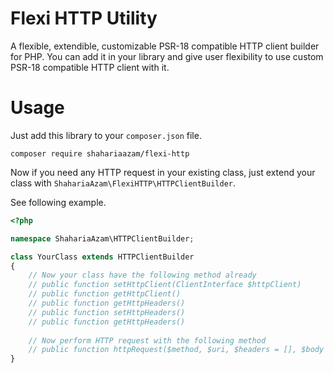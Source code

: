 # Flexi HTTP Utility

A flexible, extendible, customizable PSR-18 compatible HTTP client builder for PHP. 
You can add it in your library and give user flexibility to use custom PSR-18 compatible HTTP client with it.

# Usage

Just add this library to your `composer.json` file. 

```
composer require shahariaazam/flexi-http
```

Now if you need any HTTP request in your existing class, just extend your class with `ShahariaAzam\FlexiHTTP\HTTPClientBuilder`.

See following example.

```php
<?php

namespace ShahariaAzam\HTTPClientBuilder;

class YourClass extends HTTPClientBuilder
{
    // Now your class have the following method already
    // public function setHttpClient(ClientInterface $httpClient)
    // public function getHttpClient()
    // public function getHttpHeaders()
    // public function setHttpHeaders()
    // public function getHttpHeaders()
    
    // Now perform HTTP request with the following method
    // public function httpRequest($method, $uri, $headers = [], $body = null, $version = '1.1')
}
``` 